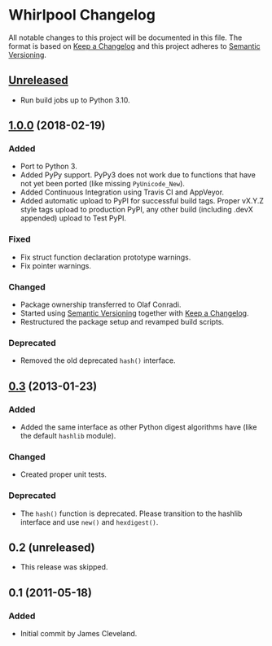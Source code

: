 # Whirlpool Changelog

All notable changes to this project will be documented in this file.
The format is based on [Keep a Changelog][keepachangelog] and this
project adheres to [Semantic Versioning][semver].

## [Unreleased]

- Run build jobs up to Python 3.10.

## [1.0.0] (2018-02-19)

### Added

- Port to Python 3.
- Added PyPy support. PyPy3 does not work due to functions
  that have not yet been ported (like missing `PyUnicode_New`).
- Added Continuous Integration using Travis CI and AppVeyor.
- Added automatic upload to PyPI for successful build tags. Proper
  vX.Y.Z style tags upload to production PyPI, any other build
  (including .devX appended) upload to Test PyPI.

### Fixed

- Fix struct function declaration prototype warnings.
- Fix pointer warnings.

### Changed

- Package ownership transferred to Olaf Conradi.
- Started using [Semantic Versioning][semver] together with
  [Keep a Changelog][keepachangelog].
- Restructured the package setup and revamped build scripts.

### Deprecated

- Removed the old deprecated `hash()` interface.

## [0.3] (2013-01-23)

### Added

- Added the same interface as other Python digest algorithms have
  (like the default `hashlib` module).

### Changed

- Created proper unit tests.

### Deprecated

- The `hash()` function is deprecated. Please transition to the hashlib
  interface and use `new()` and `hexdigest()`.

## 0.2 (unreleased)

- This release was skipped.

## 0.1 (2011-05-18)

### Added

- Initial commit by James Cleveland.

[Unreleased]: https://github.com/oohlaf/python-whirlpool/compare/v1.0.0...HEAD
[1.0.0]: https://github.com/oohlaf/python-whirlpool/compare/v0.3...v1.0.0
[0.3]: https://github.com/oohlaf/python-whirlpool/compare/v0.1...v0.3
[semver]: https://semver.org/spec/v2.0.0.html
[keepachangelog]: http://keepachangelog.com/en/1.0.0/
